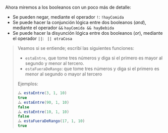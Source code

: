 Ahora miremos a los booleanos con un poco más de detalle: 

* Se pueden negar, mediante el operador `!`: `!hayComida`
* Se puede hacer la conjunción lógica entre dos booleanos (_and_), mediante el operador `&&` `hayComida && hayBebida`
* Se puede hacer la disyunción lógica entre dos booleanos (_or_), mediante el operador `||`: ` || otraCosa`

> Veamos si se entiende; escribí las siguientes funciones: 
> 
> * `estaEntre`, que tome tres números y diga si el primero es mayor al segundo y menor al tercero. 
> * `estaFueraDeRango`: que tome tres números y diga si el primero es menor al segundo o mayor al tercero
> 
> Ejemplos: 
> ```javascript
> ム estaEntre(3, 1, 10)
> true
> ム estaEntre(90, 1, 10)
> false
> ム estaEntre(10, 1, 10)
> false
> ム estaFueraDeRango(17, 1, 10)
> true
>  ```
>
